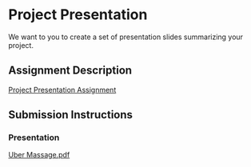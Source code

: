 # Project Presentation
We want to you to create a set of presentation slides summarizing your project.

## Assignment Description
[Project Presentation Assignment](https://education.launchcode.org/liftoff/modules/assignments/project-presentation)

## Submission Instructions

### Presentation
[Uber Massage.pdf](https://github.com/lawbud/liftoff-assignments/files/7193797/Uber.Massage.pdf)
